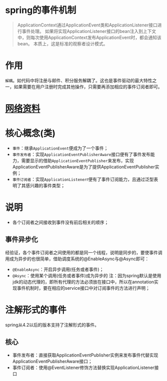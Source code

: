 # spring的事件机制
> ApplicationContext通过ApplicationEvent类和ApplicationListener接口进行事件处理。 如果将实现ApplicationListener接口的bean注入到上下文中，则每次使用ApplicationContext发布ApplicationEvent时，都会通知该bean。 本质上，这是标准的观察者设计模式。

# 作用
`解耦`。如代码中将注册与邮件、积分服务解耦了。这也是事件驱动的最大特性之一，如果需要在用户注册时完成其他操作，只需要再添加相应的事件订阅者即可。

# [网络资料](http://www.importnew.com/26782.html)

# 核心概念(类)
* `事件`：继承`ApplicationEvent`便成为了一个事件；
* `事件发布者`：实现`ApplicationEventPublisherAware`接口便有了事件发布能力，需要显示的借助`ApplicationEventPublisher`来发布，实现ApplicationEventPublisherAware是为了提供ApplicationEventPublisher实例；
* `事件订阅者`：实现`ApplicationListener`r<E extends ApplicationEvent>便有了事件订阅能力，且通过泛型表明了其感兴趣的事件类型；

# 说明
* 各个订阅者之间接收到事件没有前后相关的顺序；

## 事件异步化
经验证，各个事件订阅者之间使用的都是同一个线程，说明是同步的，要使事件调用成为异步的也很简单，借助调度系统的@EnableAsync与@Async即可：
* `@EnableAsync`：开启异步调用(任务或者事件)；
* `@Async`：使用某个调用(任务或者事件)成为异步的
注：因为spring默认是使用jdk的动态代理的，即所有代理的方法必须放在接口中，所以在annotation实现事件机制时，要在相应的service接口中对订阅事件的方法进行声明；

# 注解形式的事件
spring从4.2以后的版本支持了注解形式的事件。

## 核心
* 事件发布者：直接获取ApplicationEventPublisher实例来发布事件代替实现ApplicationEventPublisherAware接口；
* 事件订阅者：使用@EventListener修饰方法替换实现ApplicationListener接口






